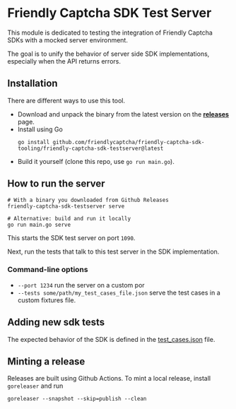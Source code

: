# Friendly Captcha SDK Test Server
This module is dedicated to testing the integration of Friendly Captcha SDKs with a mocked server environment.

The goal is to unify the behavior of server side SDK implementations, especially when the API returns errors.

## Installation
There are different ways to use this tool.

* Download and unpack the binary from the latest version on the [**releases**](https://github.com/FriendlyCaptcha/friendly-captcha-sdk-tooling/releases) page.
* Install using Go
  ```
  go install github.com/friendlycaptcha/friendly-captcha-sdk-tooling/friendly-captcha-sdk-testserver@latest
  ```
* Build it yourself (clone this repo, use `go run main.go`).

## How to run the server
```shell
# With a binary you downloaded from Github Releases
friendly-captcha-sdk-testserver serve

# Alternative: build and run it locally
go run main.go serve
```

This starts the SDK test server on port `1090`.

Next, run the tests that talk to this test server in the SDK implementation.

### Command-line options

* `--port 1234` run the server on a custom por
* `--tests some/path/my_test_cases_file.json` serve the test cases in a custom fixtures file.

## Adding new sdk tests
The expected behavior of the SDK is defined in the [test_cases.json](./fixtures/test_cases.json) file.

## Minting a release

Releases are built using Github Actions. To mint a local release, install `goreleaser` and run

```
goreleaser --snapshot --skip=publish --clean
```
